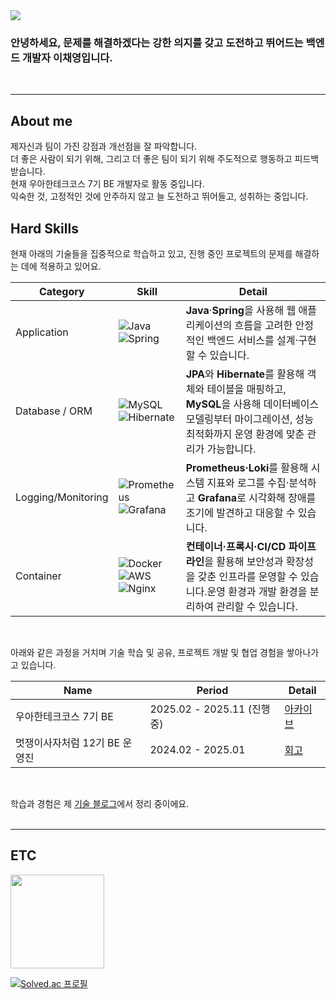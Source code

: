 <img src="https://capsule-render.vercel.app/api?type=venom&color=0:00b749,100:fefe66&height=150&section=header&text=Welcome%20to-nl-Chaeyoung's%20Github&fontSize=30&fontColor=------" />

<br>

### 안녕하세요, 문제를 해결하겠다는 강한 의지를 갖고 도전하고 뛰어드는 백엔드 개발자 이채영입니다.

<br>

---

## About me

제자신과 팀이 가진 강점과 개선점을 잘 파악합니다. <br>
더 좋은 사람이 되기 위해, 그리고 더 좋은 팀이 되기 위해 주도적으로 행동하고 피드백 받습니다.<br>
현재 우아한테크코스 7기 BE 개발자로 활동 중입니다.<br>
익숙한 것, 고정적인 것에 안주하지 않고 늘 도전하고 뛰어들고, 성취하는 중입니다.<br>

## Hard Skills

현재 아래의 기술들을 집중적으로 학습하고 있고, 진행 중인 프로젝트의 문제를 해결하는 데에 적용하고 있어요.<br>

| Category | Skill | Detail |
| --- | --- | --- |
| Application | ![Java](https://img.shields.io/badge/java-%23ED8B00.svg?style=for-the-badge&logo=openjdk&logoColor=white)<br>![Spring](https://img.shields.io/badge/spring-%236DB33F.svg?style=for-the-badge&logo=spring&logoColor=white) | **Java**·**Spring**을 사용해 웹 애플리케이션의 흐름을 고려한 안정적인 백엔드 서비스를 설계·구현할 수 있습니다. |
| Database / ORM | ![MySQL](https://img.shields.io/badge/mysql-4479A1.svg?style=for-the-badge&logo=mysql&logoColor=white)<br>![Hibernate](https://img.shields.io/badge/Hibernate-59666C?style=for-the-badge&logo=Hibernate&logoColor=white) | **JPA**와 **Hibernate**를 활용해 객체와 테이블을 매핑하고, **MySQL**을 사용해 데이터베이스 모델링부터 마이그레이션, 성능 최적화까지 운영 환경에 맞춘 관리가 가능합니다. |
| Logging/Monitoring | ![Prometheus](https://img.shields.io/badge/Prometheus-E6522C?style=for-the-badge&logo=Prometheus&logoColor=white)<br>![Grafana](https://img.shields.io/badge/grafana-%23F46800.svg?style=for-the-badge&logo=grafana&logoColor=white) | **Prometheus·Loki**를 활용해 시스템 지표와 로그를 수집·분석하고 **Grafana**로 시각화해 장애를 조기에 발견하고 대응할 수 있습니다. |
| Container | ![Docker](https://img.shields.io/badge/docker-%230db7ed.svg?style=for-the-badge&logo=docker&logoColor=white)<br>![AWS](https://img.shields.io/badge/AWS-%23FF9900.svg?style=for-the-badge&logo=amazon-aws&logoColor=white)<br>![Nginx](https://img.shields.io/badge/nginx-%23009639.svg?style=for-the-badge&logo=nginx&logoColor=white) | **컨테이너·프록시·CI/CD 파이프라인**을 활용해 보안성과 확장성을 갖춘 인프라를 운영할 수 있습니다.운영 환경과 개발 환경을 분리하여 관리할 수 있습니다. |

<br>

아래와 같은 과정을 거치며 기술 학습 및 공유, 프로젝트 개발 및 협업 경험을 쌓아나가고 있습니다. <br>

| Name | Period | Detail |
| --- | --- | --- |
| 우아한테크코스 7기 BE | 2025.02 - 2025.11 (진행중) | [아카이브](https://github.com/Chaeyoung714/woowacourse-archieve) |
| 멋쟁이사자처럼 12기 BE 운영진 | 2024.02 - 2025.01 | [회고](https://velog.io/@joychae714/24-1-%EB%A9%8B%EC%82%AC-%EC%9A%B4%EC%98%81%EC%A7%84%EC%9C%BC%EB%A1%9C%EC%84%9C-%EB%B0%B1%EC%97%94%EB%93%9C-%EC%84%B8%EC%85%98-%ED%9A%8C%EA%B3%A0) |

<br>

학습과 경험은 제 [기술 블로그](https://velog.io/@joychae714/posts)에서 정리 중이에요. <br><br>

---

## ETC

<image src="./aws-certified-solutions-architect-associate.png" width="150" height="150" />

[![Solved.ac
프로필](http://mazassumnida.wtf/api/v2/generate_badge?boj=joychae0714)](https://solved.ac/joychae0714)


